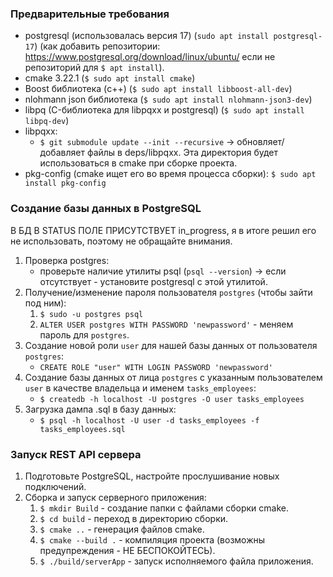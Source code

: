### Предварительные требования

- postgresql (использовалась версия 17) (`sudo apt install postgresql-17`) (как добавить репозитории: https://www.postgresql.org/download/linux/ubuntu/ если не репозиторий для `$ apt install`).
- cmake 3.22.1 (`$ sudo apt install cmake`)
- Boost библиотека (c++) (`$ sudo apt install libboost-all-dev`)
- nlohmann json библиотека (`$ sudo apt install nlohmann-json3-dev`)
- libpq (C-библиотека для libpqxx и postgresql) (`$ sudo apt install libpq-dev`)
- libpqxx:
    - `$ git submodule update --init --recursive` -> обновляет/добавляет файлы в deps/libpqxx. Эта директория
    будет использоваться в cmake при сборке проекта.
- pkg-config (cmake ищет его во время процесса сборки): `$ sudo apt install pkg-config`

### Создание базы данных в PostgreSQL

В БД В STATUS ПОЛЕ ПРИСУТСТВУЕТ in_progress, я в итоге решил его не использовать, поэтому не обращайте внимания.

1. Проверка postgres:
    - проверьте наличие утилиты psql (`psql --version`) -> если отсутствует - установите postgresql с этой утилитой.
2. Получение/изменение пароля пользователя `postgres` (чтобы зайти под ним):
    1. `$ sudo -u postgres psql`
    2. `ALTER USER postgres WITH PASSWORD 'newpassword'` - меняем пароль для `postgres`.
3. Создание новой роли `user` для нашей базы данных от пользователя `postgres`:
    - `CREATE ROLE "user" WITH LOGIN PASSWORD 'newpassword'`
4. Создание базы данных от лица `postgres` с указанным пользователем `user` в качестве владельца и именем `tasks_employees`:
    - `$ createdb -h localhost -U postgres -O user tasks_employees`
5. Загрузка дампа .sql в базу данных:
    - `$ psql -h localhost -U user -d tasks_employees -f tasks_employees.sql`

### Запуск REST API сервера

1. Подготовьте PostgreSQL, настройте прослушивание новых подключений.
2. Сборка и запуск серверного приложения:
    1. `$ mkdir Build` - создание папки с файлами сборки cmake.
    2. `$ cd build` - переход в директорию сборки.
    3. `$ cmake ..` - генерация файлов cmake.
    4. `$ cmake --build .` - компиляция проекта (возможны предупреждения - НЕ БЕСПОКОЙТЕСЬ).
    5. `$ ./build/serverApp` - запуск исполняемого файла приложения.
